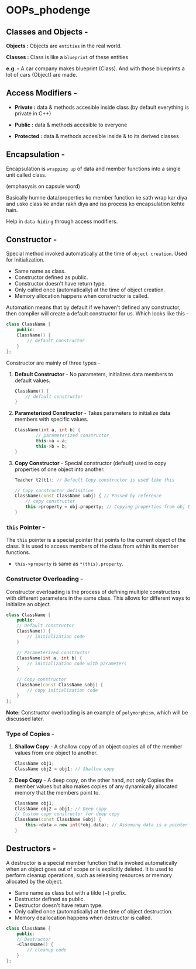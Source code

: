 # OOPs_phodenge

## Classes and Objects -

<b>Objects :</b> Objects are `entities` in the real world.

<b>Classes :</b> Class is like a `blueprint` of these entities

<b>e.g. -</b> A car company makes blueprint (Class). And with those blueprints a lot of cars (Object) are made.

## Access Modifiers -

- <b>Private :</b>  data & methods accesible inside class (by default everything is private in C++)

- <b>Public :</b>  data & methods accesible to everyone

- <b>Protected :</b>  data & methods accesible inside & to its derived classes

## Encapsulation -

Encapsulation is `wrapping up` of data and member functions into a single unit called class.

(emphasysis on capsule word)

Basically humne data/properties ko member function ke sath wrap kar diya and usko class ke andar rakh diya and iss process ko encapsulation kehte hain.

Help in `data hiding` through access modifiers.

## Constructor -

Special method invoked automatically at the time of `object creation`. Used for Initialization.

- Same name as class.
- Constructor defined as public.
- Constructor doesn't have return type.
- Only called once (automatically) at the time of object creation.
- Memory allocation happens when constructor is called.

Automation means that by default if we haven't defined any constructor, then compiler will create a default constructor for us. Which looks like this -

```cpp
class ClassName {
    public:
    ClassName() {
        // default constructor
    }
};
```

Constructor are mainly of three types -
1. **Default Constructor** - No parameters, initializes data members to default values.
    ```cpp
    ClassName() {
        // default constructor
    }
    ```
2. **Parameterized Constructor** - Takes parameters to initialize data members with specific values.
    ```cpp
    ClassName(int a, int b) {
            // parameterized constructor
            this->a = a;
            this->b = b;
    }
    ```
3. **Copy Constructor** - Special constructor (default) used to copy properties of one object into another.
    ```cpp
    Teacher t2(t1); // Default Copy constructor is used like this

    // Copy constructor definition
    ClassName(const ClassName &obj) { // Passed by reference
        // copy constructor
        this->property = obj.property; // Copying properties from obj to this object
    }
    ```

### `this` Pointer -
The `this` pointer is a special pointer that points to the current object of the class. It is used to access members of the class from within its member functions.

- `this->property` is same as `*(this).property`.

### Constructor Overloading -
Constructor overloading is the process of defining multiple constructors with different parameters in the same class. This allows for different ways to initialize an object.

```cpp
class ClassName {
    public:
    // Default constructor
    ClassName() {
        // initialization code
    }

    // Parameterized constructor
    ClassName(int a, int b) {
        // initialization code with parameters
    }

    // Copy constructor
    ClassName(const ClassName &obj) {
        // copy initialization code
    }
};
```

<b>Note:</b> Constructor overloading is an example of `polymorphism`, which will be discussed later.

### Type of Copies -

1. **Shallow Copy** - A shallow copy of an object copies all of the member values from one object to another.
    ```cpp
    ClassName obj1;
    ClassName obj2 = obj1; // Shallow copy
    ```

2. **Deep Copy** - A deep copy, on the other hand, not only Copies the member values but also makes copies of any dynamically allocated memory that the members point to.
    ```cpp
    ClassName obj1;
    ClassName obj2 = obj1; // Deep copy
    // Custom copy constructor for deep copy
    ClassName(const ClassName &obj) {
        this->data = new int(*obj.data); // Assuming data is a pointer
    }
    ```

## Destructors -
A destructor is a special member function that is invoked automatically when an object goes out of scope or is explicitly deleted. It is used to perform cleanup operations, such as releasing resources or memory allocated by the object.
- Same name as class but with a tilde (~) prefix.
- Destructor defined as public.
- Destructor doesn't have return type.
- Only called once (automatically) at the time of object destruction.
- Memory deallocation happens when destructor is called.

```cpp
class ClassName {
    public:
    // Destructor
    ~ClassName() {
        // cleanup code
    }
};
```